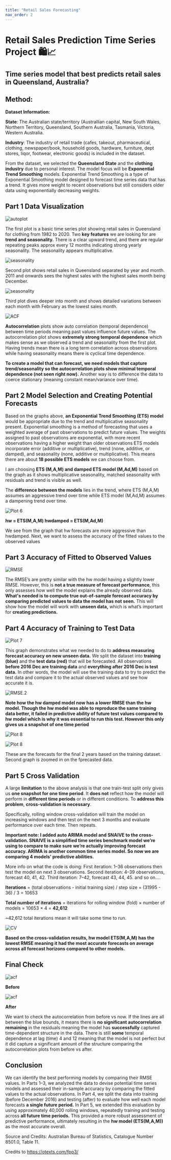 ```yaml
---
title: "Retail Sales Forecasting"
nav_order: 2
---
```


# **Retail Sales Prediction Time Series Project 🛍️📈**

## **Time series model that best predicts retail sales in Queensland, Australia?**

## Method:

**Dataset Information:**

**State**: The Australian state/territory (Australlian capital, New South Wales, Northern Territory, Queensland, Southern Australia, Tasmania, Victoria, Western Australia.

**Industry**:	The industry of retail trade (cafes, takeout, pharmaceutical, clothing, newspaper/book, household goods, hardware, furniture, dept stores, liqor, footwear, electronic goods) is included in the dataset. 

From the dataset, we selected the **Queensland State** and the **clothing industry** due to personal interest. The model focus will be **Exponential Trend Smoothing** models. Exponential Trend Smoothing is a type of Exponential Smoothing model designed to forecast time series data that has a trend. It gives more weight to recent observations but still considers older data using exponentially decreasing weights.

## Part 1 Data Visualization

![autoplot](./Retail.sales.project_files/images/unnamed-chunk-1-1.png)

The first plot is a basic time series plot showing retail sales in Queensland for clothing from 1982 to 2020. Two **key features** we are looking for are **trend and seasonality.** There is a clear upward trend, and there are regular repeating peaks approx every 12 months indicating strong yearly seasonality. The seasonality appears multiplicative. 

![seasonality](./Retail.sales.project_files/images/unnamed-chunk-1-2.png)

Second plot shows retail sales in Queensland separated by year and month. 2011 and onwards sees the highest sales with the highest sales month being December.


![seasonality](./Retail.sales.project_files/images/unnamed-chunk-1-3.png)

Third plot dives deeper into month and shows detailed variations between each month with February as the lowest sales month. 

![ACF](./Retail.sales.project_files/images/unnamed-chunk-1-5.png)

**Autocorrelation** plots show auto correlation (temporal dependence) between time periods meaning past values influence future values. The autocorrelation plot shows **extremely strong temporal dependence** which makes sense as we observed a trend and seasonality from the first plot. Having trends mean there is a long term correlation across observations while having seasonality means there is cyclical time dependence. 

**To create a model that can forecast, we need models that capture trend/seasonality so the autocorrelation plots show minimal temporal dependence (not seen right now).** Another way is to difference the data to coerce stationary (meaning constant mean/variance over time). 

## Part 2 Model Selection and Creating Potential Forecasts

Based on the graphs above, **an Exponential Trend Smoothing (ETS) model** would be appropriate due to the trend and multiplicative seasonality present. Exponential smoothing is a method of forecasting that uses a weighted average of past observations to predict future values. The weights assigned to past observations are exponential, with more recent observations having a higher weight than older observations ETS models incorporate error (additive or multiplicative), trend (none, additive, or damped), and seasonality (none, additive or multiplicative). This means there are about **18 possible ETS models** we can choose from.

I am choosing **ETS (M,A,M) and damped ETS model (M,Ad,M)** based on the graph as it shows multiplicative seasonality, matched seasonality with residuals and trend is visible as well.

The **difference between the models** lies in the trend, where ETS (M,A,M) assumes an aggressive trend over time while ETS model (M,Ad,M) assumes a dampening trend over time.

![Plot 6](./Retail.sales.project_files/images/unnamed-chunk-2-1.png)

**hw = ETS(M,A,M)
hwdamped = ETS(M,Ad,M)**

We see from the graph that hw forecasts are more aggressive than hwdamped. Next, we want to assess the accuracy of the fitted values to the observed values

## Part 3 Accuracy of Fitted to Observed Values

![RMSE](./Retail.sales.project_files/images/output1.png)

The RMSE’s are pretty similar with the hw model having a slightly lower RMSE. However, this is **not a true measure of forecast performance**, this only assesses how well the model explains the already observed data. **What's needed is to compute true out-of-sample forecast accuracy by comparing predicted values to data the model has not seen.** This will show how the model will work with **unseen data,** which is what’s important for **creating predictions.**

## Part 4 Accuracy of Training to Test Data

![Plot 7](./Retail.sales.project_files/images/output6.png)

This graph demonstrates what we needed to do to **address measuring forecast accuracy on new unseen data.** We split the dataset into **training (blue)** and the **test data (red)** that will be forecasted. All observations **before 2016 Dec are training data** and **everything after 2016 Dec is test data.** In other words, the model will use the training data to try to predict the test data and compare it to the actual observed values and see how accurate it is.

![RMSE.2](./Retail.sales.project_files/images/output2.png)

**Note how the hw damped model now has a lower RMSE than the hw model. Though the hw model was able to reproduce the same training data better, it failed in predictive ability of future test values compared to hw model which is why it was essential to run this test. However this only gives us a snapshot of one time period**

![Plot 8](./Retail.sales.project_files/images/unnamed-chunk-7-1.png)

![Plot 8](./Retail.sales.project_files/images/unnamed-chunk-8-1.png)

These are the forecasts for the final 2 years based on the training dataset. Second graph is zoomed in on the fprecasted data.

## Part 5 Cross Validation

A large **limitation** to the above analysis is that one train-test split only gives us **one snapshot for one time period**. It **does not** reflect how the model will perform in **different time periods** or in different conditions. To **address this problem**, **cross-validation is necessary**.

Specifically, rolling window cross-validation will train the model on increasing windows and then test on the next 3 months and evaluate performance over each time. Then repeats.

**Important note: I added auto ARIMA model and SNAIVE to the cross-validation. SNAIVE is a simplified time series benchmark model we’re using to compare to make sure we’re actually improving forecast accuracy. ARIMA is another common time series model. So now we are comparing 4 models' predictive abilities.**

More info on what the code is doing: 
First iteration: 1–36 observations then test the model on next 3 observations.
Second iteration: 4–39 observations, forecast 40, 41, 42.
Third iteration: 7–42, forecast 43, 44, 45. 
and so on....

**Iterations** = (total observations - initial training size) / step size
= (31995 - 36) / 3 = 10653

**Total number of iterations** = iterations for rolling window (fold) × number of models
= 10653 × 4 = **42,612**

~42,612 total iterations mean it will take some time to run.

![CV](./Retail.sales.project_files/images/screenshot3.png)

**Based on the cross-validation results, hw model ETS(M,A,M) has the lowest RMSE meaning it had the most accurate forecasts on average across all forecast horizons compared to other models.**

## Final Check

![acf](./Retail.sales.project_files/images/output5.png)

**Before**

![acf](./Retail.sales.project_files/images/output4.png)

**After**

We want to check the autocorrelation from before vs now. If the lines are all between the blue bounds, it means there is **no significant autocorrelation remaining** in the residuals meaning the model has **successfully** captured time-dependent structure in the data. There is still **some** temporal dependence at lag (time) 4 and 12 meaning that the model is not perfect but it did capture a significant amount of the structure comparing the autocorrelation plots from before vs after.


## Conclusion

We can identify the best performing models by comparing their RMSE values. In Parts 1–3, we analyzed the data to devise potential time series models and assessed their in-sample accuracy by comparing the fitted values to the actual observations. In Part 4, we split the data into training (before December 2016) and testing (after) to evaluate how well each model forecasts **a single future period.** In Part 5, we extended this evaluation by using approximately 40,000 rolling windows, repeatedly training and testing across **all future time periods.** This provided a more robust assessment of predictive performance, ultimately resulting in the **hw model (ETS(M,A,M))** as the most accurate overall.


Source and Credits:
Australian Bureau of Statistics, Catalogue Number 8501.0, Table 11.

Credits to https://otexts.com/fpp3/

